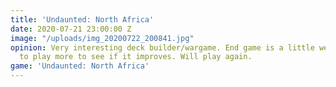 ```yaml
---
title: 'Undaunted: North Africa'
date: 2020-07-21 23:00:00 Z
image: "/uploads/img_20200722_200841.jpg"
opinion: Very interesting deck builder/wargame. End game is a little weak but need
  to play more to see if it improves. Will play again.
game: 'Undaunted: North Africa'
---
```


